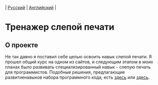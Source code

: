  | [Русский](https://github.com/A1eksMa/blind_typing_practice/blob/main/README_RU.md) | [Английский](https://github.com/A1eksMa/blind_typing_practice/blob/main/README.md) | 
# Тренажер слепой печати


## О проекте
Не так давно я поставил себе целью освоить навык слепой печати. Я прошел общий курс на одном из сайтов, и следующим этапом в моих планах было развивать специализированный навык - слепую печать для программистов. Подобные решения, предлагающие развитиенавыков набора программного кода, есть [здесь](https://typing.io/lessons) или [здесь](https://www.how-to-type.com/typing-practice/programming/).
